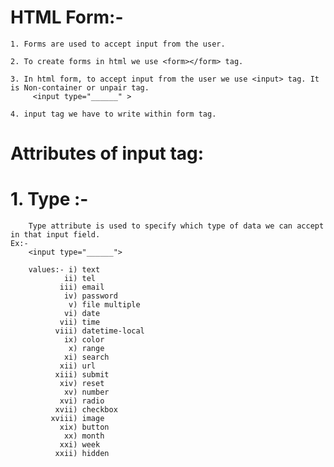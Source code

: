 # HTML Form:-
    1. Forms are used to accept input from the user.

    2. To create forms in html we use <form></form> tag.

    3. In html form, to accept input from the user we use <input> tag. It is Non-container or unpair tag.
         <input type="______" >

    4. input tag we have to write within form tag.

# Attributes of input tag:

 # 1. Type :- 
        Type attribute is used to specify which type of data we can accept in that input field.
    Ex:-
        <input type="______">

        values:- i) text
                ii) tel
               iii) email
                iv) password
                 v) file multiple
                vi) date
               vii) time
              viii) datetime-local
                ix) color
                 x) range
                xi) search
               xii) url
              xiii) submit
               xiv) reset
                xv) number
               xvi) radio
              xvii) checkbox
             xviii) image
               xix) button
                xx) month
               xxi) week
              xxii) hidden